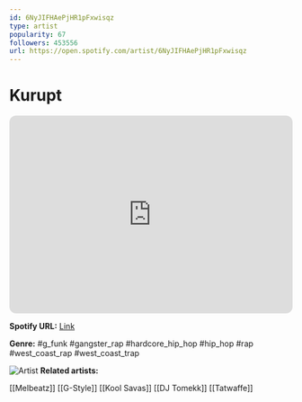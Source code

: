 ```yaml
---
id: 6NyJIFHAePjHR1pFxwisqz
type: artist
popularity: 67
followers: 453556
url: https://open.spotify.com/artist/6NyJIFHAePjHR1pFxwisqz
---
```

# Kurupt

<iframe style="border-radius:12px" src="https://open.spotify.com/embed/artist/6NyJIFHAePjHR1pFxwisqz" width="100%" height="352" frameBorder="0" allowfullscreen="" allow="autoplay; clipboard-write; encrypted-media; fullscreen; picture-in-picture" loading="lazy"></iframe>

**Spotify URL:** [Link](https://open.spotify.com/artist/6NyJIFHAePjHR1pFxwisqz)

**Genre:**  #g_funk #gangster_rap #hardcore_hip_hop #hip_hop #rap #west_coast_rap #west_coast_trap

![Artist](https://i.scdn.co/image/8d3e5e7bf70fe107b338556fcffbe575e9ac453c)
**Related artists:**

[[Melbeatz]]
[[G-Style]]
[[Kool Savas]]
[[DJ Tomekk]]
[[Tatwaffe]]
